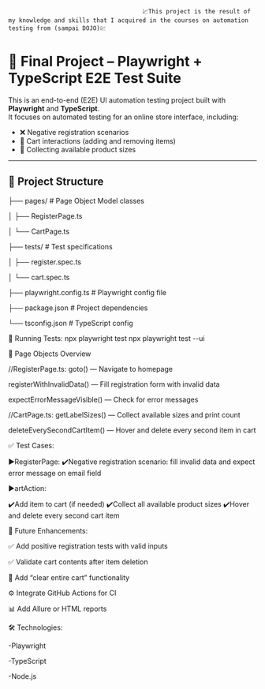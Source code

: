                                           💹This project is the result of my knowledge and skills that I acquired in the courses on automation testing from (sampai DOJO)💹



# 🧪 Final Project – Playwright + TypeScript E2E Test Suite

This is an end-to-end (E2E) UI automation testing project built with **Playwright** and **TypeScript**.  
It focuses on automated testing for an online store interface, including:

- ❌ Negative registration scenarios
- 🛒 Cart interactions (adding and removing items)
- 📏 Collecting available product sizes

---

## 📂 Project Structure

├── pages/ # Page Object Model classes

│ ├── RegisterPage.ts

│ └── CartPage.ts

├── tests/ # Test specifications

│ ├── register.spec.ts

│ └── cart.spec.ts

├── playwright.config.ts # Playwright config file

├── package.json # Project dependencies

└── tsconfig.json # TypeScript config

🚀 Running Tests:
npx playwright test
npx playwright test --ui

🧩 Page Objects Overview

//RegisterPage.ts:
goto() — Navigate to homepage

registerWithInvalidData() — Fill registration form with invalid data

expectErrorMessageVisible() — Check for error messages

//CartPage.ts:
getLabelSizes() — Collect available sizes and print count

deleteEverySecondCartItem() — Hover and delete every second item in cart


✅ Test Cases:

 ▶️RegisterPage:
✔️Negative registration scenario: fill invalid data and expect error message on email field

▶️artAction:

✔️Add item to cart (if needed)
✔️Collect all available product sizes
✔️Hover and delete every second cart item

🔄 Future Enhancements:

✅ Add positive registration tests with valid inputs

✅ Validate cart contents after item deletion

🔄 Add “clear entire cart” functionality

⚙️ Integrate GitHub Actions for CI

📊 Add Allure or HTML reports

🛠 Technologies:

-Playwright

-TypeScript

-Node.js

















